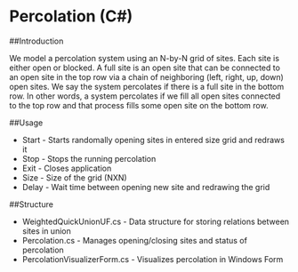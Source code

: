 Percolation (C#)
==================
##Introduction

 We model a percolation system using an N-by-N grid of sites. Each site is either open or blocked. A full site is an open site that can be connected to an open site in the top row via a chain of neighboring (left, right, up, down) open sites. We say the system percolates if there is a full site in the bottom row. In other words, a system percolates if we fill all open sites connected to the top row and that process fills some open site on the bottom row.

##Usage

* Start - Starts randomally opening sites in entered size grid and redraws it
* Stop - Stops the running percolation 
* Exit - Closes application
* Size - Size of the grid (NXN)
* Delay - Wait time between opening new site and redrawing the grid 

##Structure

* WeightedQuickUnionUF.cs - Data structure for storing relations between sites in union 
* Percolation.cs - Manages opening/closing sites and status of percolation
* PercolationVisualizerForm.cs - Visualizes percolation in Windows Form

